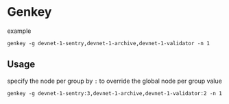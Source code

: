 # Genkey

example
```
genkey -g devnet-1-sentry,devnet-1-archive,devnet-1-validator -n 1
```

## Usage
specify the node per group by `:` to override the global node per group value
```
genkey -g devnet-1-sentry:3,devnet-1-archive,devnet-1-validator:2 -n 1
```